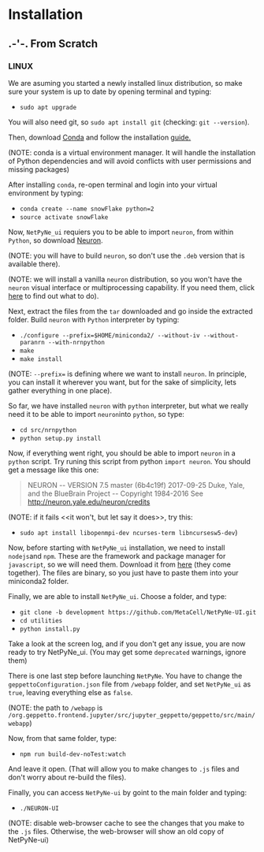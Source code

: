 # Installation

##  .-'-.  From Scratch

### LINUX

We are asuming you started a newly installed linux distribution, so make sure your system is up to date by opening terminal and typing:

 - `sudo apt upgrade`

You will also need git, so `sudo apt install git` (checking: `git --version`).

Then, download [Conda](https://conda.io/miniconda.html) and follow the installation [guide.](https://conda.io/docs/user-guide/install/linux.html)

 (NOTE: conda is a virtual environment manager. It will handle the installation of Python dependencies and will avoid conflicts with user permissions and missing packages)

After installing `conda`, re-open terminal and login into your virtual environment by typing:

 - `conda create --name snowFlake python=2`
 - `source activate snowFlake`

Now, `NetPyNe_ui` requiers you to be able to import `neuron`, from within `Python`, so download [Neuron](https://www.neuron.yale.edu/neuron/download/getstd).

(NOTE: you will have to build `neuron`, so don't use the `.deb` version that is available there).

(NOTE: we will install a vanilla `neuron` distribution, so you won't have  the `neuron` visual interface or multiprocessing capability. If you need them, click [here](https://www.neuron.yale.edu/neuron/download/compile_linux) to find out what to do).

Next, extract the files from the `tar` downloaded and go inside the extracted folder. Build `neuron` with `Python` interpreter by typing:

- `./configure --prefix=$HOME/miniconda2/ --without-iv --without-paranrn --with-nrnpython`
- `make`
- `make install`

(NOTE: `--prefix=` is defining where we want to install `neuron`. In principle, you can install it wherever you want, but for the sake of simplicity, lets gather everything in one place).

So far, we have installed `neuron` with `python` interpreter, but what we really need it to be able to import `neuron`into `python`, so type:

- `cd src/nrnpython`
- `python setup.py install`

Now, if everything went right, you should be able to import `neuron` in a `python` script. Try runing this script from python `import neuron`. You should get a message like this one:

> NEURON -- VERSION 7.5 master (6b4c19f) 2017-09-25
Duke, Yale, and the BlueBrain Project -- Copyright 1984-2016
See http://neuron.yale.edu/neuron/credits

(NOTE: if it fails      <<it won't, but let say it does>>,      try this:
- `sudo apt install libopenmpi-dev ncurses-term libncursesw5-dev`)

Now, before starting with `NetPyNe_ui` installation, we need to install `nodejs`and `npm`. These are the framework and package manager for `javascript`, so we will need them. Download it from [here](https://nodejs.org/en/) (they come together). The files are binary, so you just have to paste them into your miniconda2 folder.

Finally, we are able to install `NetPyNe_ui`. Choose a folder, and type:

- `git clone -b development https://github.com/MetaCell/NetPyNe-UI.git`
- `cd utilities`
- `python install.py`

Take a look at the screen log, and if you don't get any issue, you are now ready to try NetPyNe_ui. (You may get some `deprecated` warnings, ignore them)

There is one last step before launching `NetPyNe`. You have to change the `geppettoConfiguration.json` file from `/webapp` folder, and set `NetPyNe_ui` as `true`, leaving everything else as `false`.

(NOTE: the path to `/webapp` is `/org.geppetto.frontend.jupyter/src/jupyter_geppetto/geppetto/src/main/webapp`)


Now, from that same folder, type:

- `npm run build-dev-noTest:watch`

And leave it open. (That will allow you to make changes to `.js` files and don't worry about re-build the files).

Finally, you can access `NetPyNe-ui`  by goint to the main folder and typing:

- `./NEURON-UI`


(NOTE: disable web-browser cache to see the changes that you make to the `.js` files. Otherwise, the web-browser will show an old copy of NetPyNe-ui)
